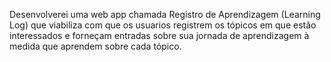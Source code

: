 Desenvolverei uma web app chamada Registro de Aprendizagem (Learning Log) que viabiliza com que os usuarios registrem os tópicos em que estão interessados e forneçam entradas sobre sua jornada de aprendizagem à medida que aprendem sobre cada tópico.

 

